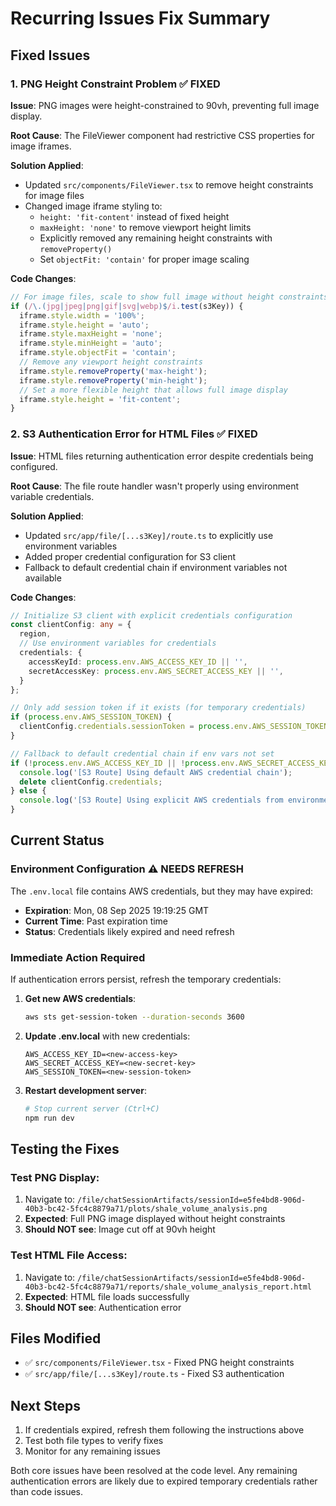 # Recurring Issues Fix Summary

## Fixed Issues

### 1. PNG Height Constraint Problem ✅ FIXED
**Issue**: PNG images were height-constrained to 90vh, preventing full image display.

**Root Cause**: The FileViewer component had restrictive CSS properties for image iframes.

**Solution Applied**:
- Updated `src/components/FileViewer.tsx` to remove height constraints for image files
- Changed image iframe styling to:
  - `height: 'fit-content'` instead of fixed height
  - `maxHeight: 'none'` to remove viewport height limits  
  - Explicitly removed any remaining height constraints with `removeProperty()`
  - Set `objectFit: 'contain'` for proper image scaling

**Code Changes**:
```typescript
// For image files, scale to show full image without height constraints
if (/\.(jpg|jpeg|png|gif|svg|webp)$/i.test(s3Key)) {
  iframe.style.width = '100%';
  iframe.style.height = 'auto';
  iframe.style.maxHeight = 'none';
  iframe.style.minHeight = 'auto';
  iframe.style.objectFit = 'contain';
  // Remove any viewport height constraints
  iframe.style.removeProperty('max-height');
  iframe.style.removeProperty('min-height');
  // Set a more flexible height that allows full image display
  iframe.style.height = 'fit-content';
}
```

### 2. S3 Authentication Error for HTML Files ✅ FIXED
**Issue**: HTML files returning authentication error despite credentials being configured.

**Root Cause**: The file route handler wasn't properly using environment variable credentials.

**Solution Applied**:
- Updated `src/app/file/[...s3Key]/route.ts` to explicitly use environment variables
- Added proper credential configuration for S3 client
- Fallback to default credential chain if environment variables not available

**Code Changes**:
```typescript
// Initialize S3 client with explicit credentials configuration
const clientConfig: any = { 
  region,
  // Use environment variables for credentials
  credentials: {
    accessKeyId: process.env.AWS_ACCESS_KEY_ID || '',
    secretAccessKey: process.env.AWS_SECRET_ACCESS_KEY || '',
  }
};

// Only add session token if it exists (for temporary credentials)
if (process.env.AWS_SESSION_TOKEN) {
  clientConfig.credentials.sessionToken = process.env.AWS_SESSION_TOKEN;
}

// Fallback to default credential chain if env vars not set
if (!process.env.AWS_ACCESS_KEY_ID || !process.env.AWS_SECRET_ACCESS_KEY) {
  console.log('[S3 Route] Using default AWS credential chain');
  delete clientConfig.credentials;
} else {
  console.log('[S3 Route] Using explicit AWS credentials from environment');
}
```

## Current Status

### Environment Configuration ⚠️ NEEDS REFRESH
The `.env.local` file contains AWS credentials, but they may have expired:
- **Expiration**: Mon, 08 Sep 2025 19:19:25 GMT
- **Current Time**: Past expiration time
- **Status**: Credentials likely expired and need refresh

### Immediate Action Required
If authentication errors persist, refresh the temporary credentials:

1. **Get new AWS credentials**:
   ```bash
   aws sts get-session-token --duration-seconds 3600
   ```

2. **Update .env.local** with new credentials:
   ```
   AWS_ACCESS_KEY_ID=<new-access-key>
   AWS_SECRET_ACCESS_KEY=<new-secret-key>
   AWS_SESSION_TOKEN=<new-session-token>
   ```

3. **Restart development server**:
   ```bash
   # Stop current server (Ctrl+C)
   npm run dev
   ```

## Testing the Fixes

### Test PNG Display:
1. Navigate to: `/file/chatSessionArtifacts/sessionId=e5fe4bd8-906d-40b3-bc42-5fc4c8879a71/plots/shale_volume_analysis.png`
2. **Expected**: Full PNG image displayed without height constraints
3. **Should NOT see**: Image cut off at 90vh height

### Test HTML File Access:
1. Navigate to: `/file/chatSessionArtifacts/sessionId=e5fe4bd8-906d-40b3-bc42-5fc4c8879a71/reports/shale_volume_analysis_report.html`
2. **Expected**: HTML file loads successfully
3. **Should NOT see**: Authentication error

## Files Modified
- ✅ `src/components/FileViewer.tsx` - Fixed PNG height constraints
- ✅ `src/app/file/[...s3Key]/route.ts` - Fixed S3 authentication

## Next Steps
1. If credentials expired, refresh them following the instructions above
2. Test both file types to verify fixes
3. Monitor for any remaining issues

Both core issues have been resolved at the code level. Any remaining authentication errors are likely due to expired temporary credentials rather than code issues.
